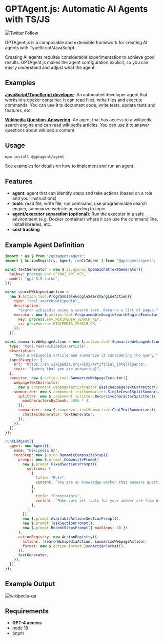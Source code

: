 # GPTAgent.js: Automatic AI Agents with TS/JS

![Twitter Follow](https://img.shields.io/twitter/follow/lgrammel?style=social)

GPTAgent.js is a composable and extensible framework for creating AI agents with TypeScript/JavaScript.

Creating AI agents requires considerable experimentation to achieve good results.
GPTAgent.js makes the agent configuration explicit, so you can easily understand and adjust what the agent.

## Examples

**[JavaScript/TypeScript developer](https://github.com/lgrammel/gptagent.js/tree/main/examples/javascript-developer)**:
An automated developer agent that works in a docker container.
It can read files, write files and execute commands.
You can use it to document code, write tests, update tests and features, etc.

**[Wikipedia Question-Answering](https://github.com/lgrammel/gptagent.js/tree/main/examples/wikipedia-qa)**:
An agent that has access to a wikipedia search engine and can read wikipedia articles. You can use it to answer questions about wikipedia content.

## Usage

```sh
npm install @gptagent/agent
```

See examples for details on how to implement and run an agent.

## Features

- **agent**: agent that can identify steps and take actions (based on a role and your instructions)
- **tools**: read file, write file, run command, use programmable search engine, summarize website according to topic
- **agent/executor separation (optional)**: Run the executor in a safe environment (e.g. Docker container) where it can use the command line, install libraries, etc.
- **cost tracking**

## Example Agent Definition

```js
import * as $ from "@gptagent/agent";
import { ActionRegistry, Agent, runCLIAgent } from "@gptagent/agent";

const textGenerator = new $.ai.openai.OpenAiChatTextGenerator({
  apiKey: process.env.OPENAI_API_KEY,
  model: "gpt-3.5-turbo",
});

const searchWikipediaAction =
  new $.action.tool.ProgrammableGoogleSearchEngineAction({
    type: "tool.search-wikipedia",
    description:
      "Search wikipedia using a search term. Returns a list of pages.",
    executor: new $.action.tool.ProgrammableGoogleSearchEngineExecutor({
      key: process.env.WIKIPEDIA_SEARCH_KEY,
      cx: process.env.WIKIPEDIA_SEARCH_CX,
    }),
  });

const summarizeWebpageAction = new $.action.tool.SummarizeWebpageAction({
  type: "tool.read-wikipedia-article",
  description:
    "Read a wikipedia article and summarize it considering the query.",
  inputExample: {
    url: "https://en.wikipedia.org/wiki/Artificial_intelligence",
    topic: "{query that you are answering}",
  },
  executor: new $.action.tool.SummarizeWebpageExecutor({
    webpageTextExtractor:
      new $.component.webpageTextExtractor.BasicWebpageTextExtractor(),
    summarizer: new $.component.textSummarizer.SingleLevelSplitSummarizer({
      splitter: new $.component.splitter.RecursiveCharacterSplitter({
        maxCharactersByChunk: 4096 * 4,
      }),
      summarizer: new $.component.textSummarizer.ChatTextSummarizer({
        chatTextGenerator: textGenerator,
      }),
    }),
  }),
});

runCLIAgent({
  agent: new Agent({
    name: "Wikipedia QA",
    rootStep: new $.step.DynamicCompositeStep({
      prompt: new $.prompt.CompositePrompt(
        new $.prompt.FixedSectionsPrompt({
          sections: [
            {
              title: "Role",
              content: `You are an knowledge worker that answers questions using Wikipedia content.`,
            },
            {
              title: "Constraints",
              content: `Make sure all facts for your answer are from Wikipedia articles that you have read.`,
            },
          ],
        }),
        new $.prompt.AvailableActionsSectionPrompt(),
        new $.prompt.TaskSectionPrompt(),
        new $.prompt.RecentStepsPrompt({ maxSteps: 10 })
      ),
      actionRegistry: new ActionRegistry({
        actions: [searchWikipediaAction, summarizeWebpageAction],
        format: new $.action.format.JsonActionFormat(),
      }),
      textGenerator,
    }),
  }),
});
```

## Example Output

![wikipedia-qa](https://github.com/lgrammel/gptagent.js/raw/main/examples/wikipedia-qa/screenshot/wikipedia-qa-001.png)

## Requirements

- **GPT-4 access**
- node 18
- pnpm
